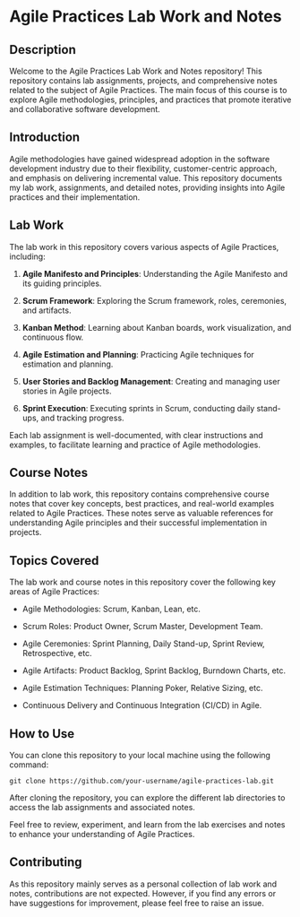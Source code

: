 # Agile Practices Lab Work and Notes

## Description

Welcome to the Agile Practices Lab Work and Notes repository! This repository contains lab assignments, projects, and comprehensive notes related to the subject of Agile Practices. The main focus of this course is to explore Agile methodologies, principles, and practices that promote iterative and collaborative software development.

## Introduction

Agile methodologies have gained widespread adoption in the software development industry due to their flexibility, customer-centric approach, and emphasis on delivering incremental value. This repository documents my lab work, assignments, and detailed notes, providing insights into Agile practices and their implementation.

## Lab Work

The lab work in this repository covers various aspects of Agile Practices, including:

1. **Agile Manifesto and Principles**: Understanding the Agile Manifesto and its guiding principles.

2. **Scrum Framework**: Exploring the Scrum framework, roles, ceremonies, and artifacts.

3. **Kanban Method**: Learning about Kanban boards, work visualization, and continuous flow.

4. **Agile Estimation and Planning**: Practicing Agile techniques for estimation and planning.

5. **User Stories and Backlog Management**: Creating and managing user stories in Agile projects.

6. **Sprint Execution**: Executing sprints in Scrum, conducting daily stand-ups, and tracking progress.

Each lab assignment is well-documented, with clear instructions and examples, to facilitate learning and practice of Agile methodologies.

## Course Notes

In addition to lab work, this repository contains comprehensive course notes that cover key concepts, best practices, and real-world examples related to Agile Practices. These notes serve as valuable references for understanding Agile principles and their successful implementation in projects.

## Topics Covered

The lab work and course notes in this repository cover the following key areas of Agile Practices:

- Agile Methodologies: Scrum, Kanban, Lean, etc.

- Scrum Roles: Product Owner, Scrum Master, Development Team.

- Agile Ceremonies: Sprint Planning, Daily Stand-up, Sprint Review, Retrospective, etc.

- Agile Artifacts: Product Backlog, Sprint Backlog, Burndown Charts, etc.

- Agile Estimation Techniques: Planning Poker, Relative Sizing, etc.

- Continuous Delivery and Continuous Integration (CI/CD) in Agile.

## How to Use

You can clone this repository to your local machine using the following command:

```
git clone https://github.com/your-username/agile-practices-lab.git
```

After cloning the repository, you can explore the different lab directories to access the lab assignments and associated notes.

Feel free to review, experiment, and learn from the lab exercises and notes to enhance your understanding of Agile Practices.

## Contributing

As this repository mainly serves as a personal collection of lab work and notes, contributions are not expected. However, if you find any errors or have suggestions for improvement, please feel free to raise an issue.
